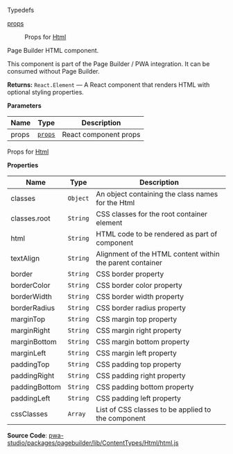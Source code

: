 
Typedefs

<dl>
<dt><a href="#props">props</a></dt>
<dd>

Props for [Html](#Html)

</dd>
</dl>

Page Builder HTML component.

This component is part of the Page Builder / PWA integration. It can be consumed without Page Builder.

**Returns:**
`React.Element`
   — A React component that renders HTML with optional styling properties.

**Parameters**

| Name | Type | Description |
| --- | --- | --- |
| props | [`props`](#props) | React component props |

Props for [Html](#Html)

**Properties**

| Name | Type | Description |
| --- | --- | --- |
| classes | `Object` | An object containing the class names for the Html |
| classes.root | `String` | CSS classes for the root container element |
| html | `String` | HTML code to be rendered as part of component |
| textAlign | `String` | Alignment of the HTML content within the parent container |
| border | `String` | CSS border property |
| borderColor | `String` | CSS border color property |
| borderWidth | `String` | CSS border width property |
| borderRadius | `String` | CSS border radius property |
| marginTop | `String` | CSS margin top property |
| marginRight | `String` | CSS margin right property |
| marginBottom | `String` | CSS margin bottom property |
| marginLeft | `String` | CSS margin left property |
| paddingTop | `String` | CSS padding top property |
| paddingRight | `String` | CSS padding right property |
| paddingBottom | `String` | CSS padding bottom property |
| paddingLeft | `String` | CSS padding left property |
| cssClasses | `Array` | List of CSS classes to be applied to the component |

**Source Code**: [pwa-studio/packages/pagebuilder/lib/ContentTypes/Html/html.js](https://github.com/magento/pwa-studio/blob/develop/packages/pagebuilder/lib/ContentTypes/Html/html.js)
